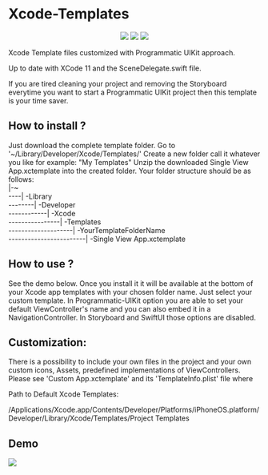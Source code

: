 # Xcode-Templates
<p align="center">
    <img src="https://img.shields.io/badge/iOS-13.0+-red.svg" />
    <img src="https://img.shields.io/badge/Swift-5.0-brightgreen.svg" />
    <img src="https://img.shields.io/badge/Xcode-11.0+-blue.svg" />
</p>
Xcode Template files customized with Programmatic UIKit approach.

Up to date with XCode 11 and the SceneDelegate.swift file.

If you are tired cleaning your project and removing the Storyboard everytime you want to start a Programmatic UIKit project then this template is your time saver.

## How to install ?

Just download the complete template folder.
Go to '\~/Library/Developer/Xcode/Templates/'
Create a new folder call it whatever you like for example: "My Templates"
Unzip the downloaded Single View App.xctemplate into the created folder.
Your folder structure should be as follows:<br>
|-\~<br>
----|	-Library<br>
--------|	-Developer<br>
------------|	-Xcode<br>
----------------|	-Templates<br>
--------------------|	-YourTemplateFolderName<br>
------------------------|	-Single View App.xctemplate<br>

## How to use ?

See the demo below. Once you install it it will be available at the bottom of your Xcode app templates with your chosen folder name. Just select your custom template. In Programmatic-UIKit option you are able to set your default ViewController's name and you can also embed it in a NavigationController. In Storyboard and SwiftUI those options are disabled. 

## Customization:

There is a possibility to include your own files in the project and your own custom icons, Assets, predefined implementations of ViewControllers. Please see 'Custom App.xctemplate' and its 'TemplateInfo.plist' file where 

Path to Default Xcode Templates:

/Applications/Xcode.app/Contents/Developer/Platforms/iPhoneOS.platform/Developer/Library/Xcode/Templates/Project Templates

## Demo
<p align="left"><img src="https://raw.github.com/verebes1/XCode-Templates/master/demo-assets/demo-smallest.gif"/></p>


